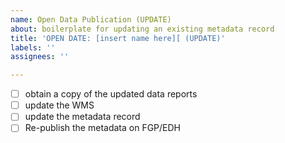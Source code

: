 ```yaml
---
name: Open Data Publication (UPDATE)
about: boilerplate for updating an existing metadata record
title: 'OPEN DATE: [insert name here][ (UPDATE)'
labels: ''
assignees: ''

---
```


- [ ] obtain a copy of the updated data reports
- [ ] update the WMS
- [ ] update the metadata record
- [ ] Re-publish the metadata on FGP/EDH
